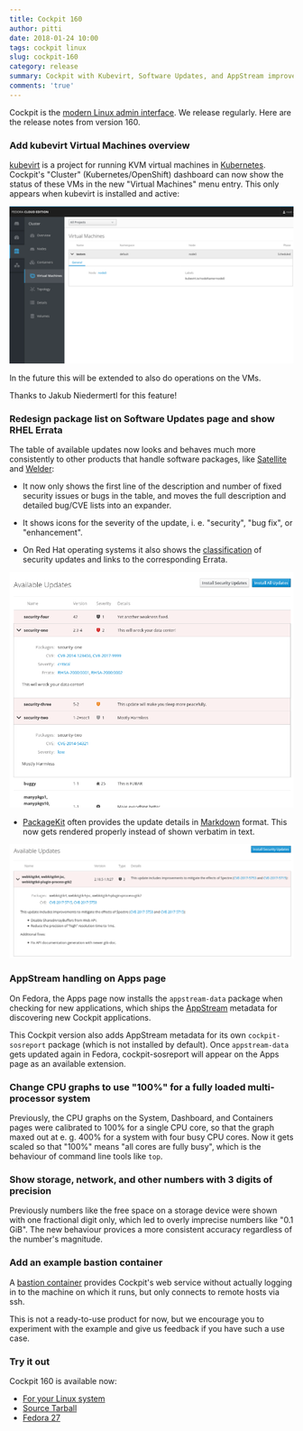 ```yaml
---
title: Cockpit 160
author: pitti
date: 2018-01-24 10:00
tags: cockpit linux
slug: cockpit-160
category: release
summary: Cockpit with Kubevirt, Software Updates, and AppStream improvements
comments: 'true'
---
```


Cockpit is the [modern Linux admin interface](https://cockpit-project.org/). We release regularly.
Here are the release notes from version 160.

### Add kubevirt Virtual Machines overview

[kubevirt](http://www.kubevirt.io) is a project for running KVM virtual
machines in [Kubernetes](https://kubernetes.io/). Cockpit's "Cluster"
(Kubernetes/OpenShift) dashboard can now show the status of these VMs in the
new "Virtual Machines" menu entry. This only appears when kubevirt is installed
and active:

![Cluster kubevirt list](/images/kubernetes-kubevirt-list.png)

In the future this will be extended to also do operations on the VMs.

Thanks to Jakub Niedermertl for this feature!

### Redesign package list on Software Updates page and show RHEL Errata

The table of available updates now looks and behaves much more consistently to
other products that handle software packages, like
[Satellite](https://www.redhat.com/de/technologies/management/satellite) and
[Welder](https://github.com/weldr/welder-web):

 * It now only shows the first line of the description and number of fixed
   security issues or bugs in the table, and moves the full description and
   detailed bug/CVE lists into an expander.

 * It shows icons for the severity of the update, i. e. "security", "bug fix",
   or "enhancement".

 * On Red Hat operating systems it also shows the
   [classification](https://access.redhat.com/security/updates/classification)
   of security updates and links to the corresponding Errata.

![Software Updates redesign and Errata](/images/packagekit-errata.png)

 * [PackageKit](http://packagekit.org) often provides the update details in
   [Markdown](https://en.wikipedia.org/wiki/Markdown) format. This now gets
   rendered properly instead of shown verbatim in text.

![Software Updates markdown](/images/packagekit-markdown.png)

### AppStream handling on Apps page

On Fedora, the Apps page now installs the `appstream-data` package when
checking for new applications, which ships the
[AppStream](https://www.freedesktop.org/wiki/Distributions/AppStream/) metadata
for discovering new Cockpit applications.

This Cockpit version also adds AppStream metadata for its own
`cockpit-sosreport` package (which is not installed by default). Once
`appstream-data` gets updated again in Fedora, cockpit-sosreport will appear on
the Apps page as an available extension.

### Change CPU graphs to use "100%" for a fully loaded multi-processor system

Previously, the CPU graphs on the System, Dashboard, and Containers pages were
calibrated to 100% for a single CPU core, so that the graph maxed out at e. g.
400% for a system with four busy CPU cores. Now it gets scaled so that "100%"
means "all cores are fully busy", which is the behaviour of command line
tools like `top`.

### Show storage, network, and other numbers with 3 digits of precision

Previously numbers like the free space on a storage device were shown with one
fractional digit only, which led to overly imprecise numbers like "0.1 GiB".
The new behaviour provices a more consistent accuracy regardless of the
number's magnitude.

### Add an example bastion container

A [bastion container](https://github.com/cockpit-project/cockpit/tree/master/containers/bastion)
provides Cockpit's web service without actually logging in to the machine on
which it runs, but only connects to remote hosts via ssh.

This is not a ready-to-use product for now, but we encourage you to experiment
with the example and give us feedback if you have such a use case.

### Try it out

Cockpit 160 is available now:

 * [For your Linux system](https://cockpit-project.org/running.html)
 * [Source Tarball](https://github.com/cockpit-project/cockpit/releases/tag/160)
 * [Fedora 27](https://bodhi.fedoraproject.org/updates/cockpit-160-1.fc27)
